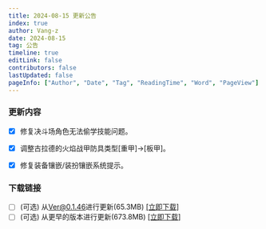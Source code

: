 ```yaml
---
title: 2024-08-15 更新公告
index: true
author: Vang-z
date: 2024-08-15
tag: 公告
timeline: true
editLink: false
contributors: false
lastUpdated: false
pageInfo: ["Author", "Date", "Tag", "ReadingTime", "Word", "PageView"]
---
```


### 更新内容
- [x] 修复决斗场角色无法<a>偷学技能</a>问题。
- [x] 调整<a>古拉德的火焰战甲</a>防具类型<a>[重甲]->[板甲]</a>。
- [x] 修复<a>装备镶嵌/装扮镶嵌</a>系统提示。


### 下载链接
- [ ] <a>(可选)</a> 从<a>Ver@0.1.46</a>进行更新(65.3MB) [[立即下载]](https://api.noki.icu/pan/cloud189/shareToDown?url=https://cloud.189.cn/web/share?code=z6NJNzZvMZBj&passCode=py2b&fileId)
- [ ] <a>(可选)</a> 从<a>更早的版本</a>进行更新(673.8MB) [[立即下载]](https://api.noki.icu/pan/cloud189/shareToDown?url=https://cloud.189.cn/web/share?code=UzUNZ3Zje6Zf&passCode=zvl6&fileId)
